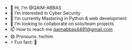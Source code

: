 - 👋 Hi, I’m @QAIM-ABBAS
- 👀 I’m interested in Cyber Security 
- 🌱 I’m currently Mastering in Python & web development 
- 💞️ I’m looking to collaborate on solo/team projects
- 📫 How to reach me qaimabbas4491@gmail.com
- 😄 Pronouns: he/him
- ⚡ Fun fact: 🤔

<!---
QAIM-ABBAS/QAIM-ABBAS is a ✨ special ✨ repository because its `README.md` (this file) appears on your GitHub profile.
You can click the Preview link to take a look at your changes.
--->
